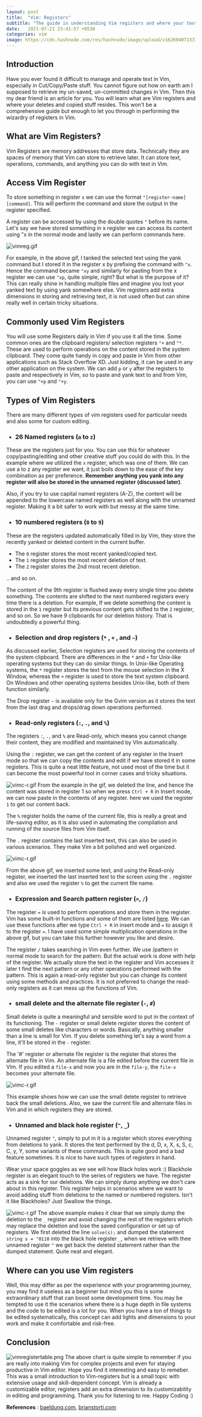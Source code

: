 ```yaml
---
layout: post
title:  "Vim: Registers"
subtitle: "The guide in understanding Vim registers and where your text gets stored after copying or deleting."
date:   2021-07-21 23:41:57 +0530
categories: vim 
image: https://cdn.hashnode.com/res/hashnode/image/upload/v1626940723316/nFGNljJi0.png?w=1600&h=840&fit=crop&crop=entropy&auto=compress
---
```


## Introduction

Have you ever found it difficult to manage and operate text in Vim, especially in Cut/Copy/Paste stuff. You cannot figure out how on earth am I supposed to retrieve my un-saved, un-committed changes in Vim. Then this my dear friend is an article for you. You will learn what are Vim registers and where your deletes and copied stuff resides. This won't be a comprehensive guide but enough to let you through in performing the wizardry of registers in Vim.

## What are Vim Registers?
Vim Registers are memory addresses that store data. Technically they are spaces of memory that Vim can store to retrieve later. It can store text, operations, commands, and anything you can do with text in Vim. 

## Access Vim Register
To store something in register `x` we can use the format `"[register-name][command]`. This will perform the command and store the output in the register specified.

A register can be accessed by using the double quotes `"` before its name. Let's say we have stored something in x register we can access its content using "x in the normal mode and lastly we can perform commands here.

![vimreg.gif](https://cdn.hashnode.com/res/hashnode/image/upload/v1626940084837/x99b92Wsq.gif)

For example, in the above gif, I tanked the selected text using the yank command but I stored it in the register x by prefixing the command with `"x`. Hence the command became `"xy` and similarly for pasting from the x register we can use `"xp`, quite simple, right? But what is the purpose of it? This can really shine in handling multiple files and imagine you lost your yanked text by using yank somewhere else. Vim registers add extra dimensions in storing and retrieving text, it is not used often but can shine really well in certain tricky situations. 

## Commonly used Vim Registers
You will use some Registers daily in Vim if you use it all the time. Some common ones are the clipboard registers/ selection registers `"+` and `"*`. These are used to perform operations on the content stored in the system clipboard. They come quite handy in copy and paste in Vim from other applications such as Stack Overflow XD. Just kidding, it can be used in any other application on the system. We can add `p` or `y` after the registers to paste and respectively in Vim, so to paste and yank text to and from Vim, you can use `"+p` and `"+y`.

## Types of Vim Registers
There are many different types of vim registers used for particular needs and also some for custom editing. 

- ### 26 Named registers (`a` to `z`)

These are the registers just for you. You can use this for whatever copy/pasting/editing and other creative stuff you could do with this. In the example where we utilized the `x` register, which was one of them. We can use a to z any register we want, it just boils down to the ease of the key combination as per preference. **Remember anything you yank into any register will also be stored in the unnamed register (discussed later)**. 

Also, if you try to use capital named registers (A-Z), the content will be appended to the lowercase named registers as well along with the unnamed register. Making it a bit safer to work with but messy at the same time. 

- ### 10 numbered registers (`0` to `9`)

These are the registers updated automatically filled in by Vim, they store the recently yanked or deleted content in the current buffer. 
- The `0` register stores the most recent yanked/copied text.
- The `1` register stores the most recent deletion of text.
- The `2` register stores the 2nd most recent deletion. 

.. and so on.

The content of the 9th register is flushed away every single time you delete something. The contents are shifted to the next numbered registers every time there is a deletion. For example, If we delete something the content is stored in the `1` register but its previous content gets shifted to the `2` register, and so on. So we have 9 clipboards for our deletion history. That is undoubtedly a powerful thing.

- ### Selection and drop registers (`*` , `+` , and `~`)

As discussed earlier, Selection registers are used for storing the contents of the system clipboard. There are differences in the `*` and `+` for Unix-like operating systems but they can do similar things. In Unix-like Operating systems, the `*` register stores the text from the mouse selection in the X Window, whereas the `+` register is used to store the text system clipboard. On Windows and other operating systems besides Unix-like, both of them function similarly.

The Drop register `~` is available only for the Gvim version as it stores the text from the last drag and drops/drag down operations performed. 

- ### Read-only registers (`:`, `.`, and `%`)

The registers `:`, `.`, and `%` are Read-only, which means you cannot change their content, they are modified and maintained by VIm automatically. 

Using the `:` register, we can get the content of any register in the Insert mode so that we can copy the contents and edit if we have stored it in some registers. This is quite a neat little feature, not used most of the time but it can become the most powerful tool in corner cases and tricky situations. 

![vimc-r.gif](https://cdn.hashnode.com/res/hashnode/image/upload/v1626946965392/KBSZmxOHvi.gif)
From the example in the gif, we deleted the line, and hence the content was stored in register 1 so when we press `Ctrl + R` in Insert mode, we can now paste in the contents of any register. here we used the register `1` to get our content back. 

The `%` register holds the name of the current file, this is really a great and life-saving editor, as it is also used in automating the compilation and running of the source files from Vim itself. 

The `.` register contains the last inserted text, this can also be used in various scenarios. They make Vim a bit polished and well organized.

![vimc-r.gif](https://cdn.hashnode.com/res/hashnode/image/upload/v1626948017124/dQCky3kfC.gif)

From the above gif, we inserted some text, and using the Read-only register, we inserted the last inserted text to the screen using the `.` register and also we used the register `%` to get the current file name.

- ### Expression and Search pattern register (`=`, `/`)

The register `=` is used to perform operations and store them in the register. Vim has some built-in functions and some of them are listed  [here](https://renenyffenegger.ch/notes/development/vim/script/vimscript/functions/index). We can use these functions after we type `Ctrl + R` in insert mode and `=` to assign it to the register `=`. I have used some simple multiplication operations in the above gif, but you can take this further however you like and desire. 

The register `/` takes searching in Vim even further. We use /pattern in normal mode to search for the pattern. But the actual work is done with help of the register. We actually store the text in the register and Vim accesses it later t find the next pattern or any other operations performed with the pattern. This is again a read-only register but you can change its content using some methods and practices. It is not preferred to change the read-only registers as it can mess up the functions of Vim.
 
- ### small delete and the alternate file register (`-`, `#`)

Small delete is quite a meaningful and sensible word to put in the context of its functioning. The `-` register or small delete register stores the content of some small deletes like characters or words. Basically, anything smaller than a line is small for Vim. If you delete something let's say a word from a line, it'll be stored in the `-` register. 

The '#' register or alternate file register is the register that stores the alternate file in Vim. An alternate file is a file edited before the current file in Vim. If you edited a `file-x` and now you are in the `file-y`, the `file-x` becomes your alternate file. 

![vimc-r.gif](https://cdn.hashnode.com/res/hashnode/image/upload/v1626950574633/P7U01Ssy_.gif)

This example shows how we can use the small delete register to retrieve back the small deletions. Also, we saw the current file and alternate files in Vim and in which registers they are stored.

- ### Unnamed and black hole register (`"`, `_`)

Unnamed register `"`, simply to put in it is a register which stores everything from deletions to yank. It stores the text performed by the d, D, x, X, s, S, c, C, y, Y, some variants of these commands. This is quite good and a bad feature sometimes. It is nice to have such types of registers in hand. 

Wear your space goggles as we see will how Black holes work :) Blackhole register is an elegant touch to the series of registers we have. The register acts as a sink for our deletions. We can simply dump anything we don't care about in this register. This register helps in scenarios where we want to avoid adding stuff from deletions to the named or numbered registers. Isn't it like Blackholes? Just Swallow the things. 

![vimc-r.gif](https://cdn.hashnode.com/res/hashnode/image/upload/v1626951775215/OEanNfA4a.gif)
The above example makes it clear that we simply dump the deletion to the `_` register and avoid changing the rest of the registers which may replace the deletion and lose the saved configuration or set up of registers. We first deleted the line `solve(s);` and dumped the statement `string s = "0110` into the black hole register `_`, when we retrieve with thee unnamed register `"` we get back the deleted statement rather than the dumped statement. Quite neat and elegant.

## Where can you use Vim registers

Well, this may differ as per the experience with your programming journey, you may find it useless as a beginner but mind you this is some extraordinary stuff that can boost some development time. You may be tempted to use it the scenarios where there is a huge depth in file systems and the code to be edited is a lot for you. When you have a ton of things to be edited systematically, this concept can add 
 lights and dimensions to your work and make it comfortable and risk-free. 

## Conclusion

![vimregistertable.png](https://cdn.hashnode.com/res/hashnode/image/upload/v1626953924487/2bPqejVkT.png)
The above chart is quite simple to remember if you are really into making Vim for complex projects and even for staying productive in Vim editor. Hope you find it interesting and easy to remeber.
This was a small introduction to Vim-registers but is a small topic with extensive usage and skill-dependent concept. Vim is already a customizable editor, registers add an extra dimension to its customizability in editing and programming. Thank you for listening to me. Happy Coding :)

**References** :
 [baeldung.com](https://www.baeldung.com/linux/vim-registers), [brianstorti.com](https://www.brianstorti.com/vim-registers/)
